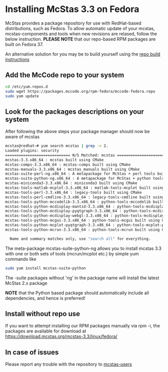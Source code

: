 # Installing McStas 3.3 on Fedora 

McStas provides a package repository for use with RedHat-based
distributions, such as Fedora. To allow automatic update of your
mcstas, mcstas-components and tools when new revisions are relased,
follow the below instruction. **PLEASE NOTE** that our repo-based RPM
packages are built on Fedora 37.

An alternative solution for you may be to build yourself using the [repo build instructions](https://github.com/McStasMcXtrace/McCode/wiki/Building-McStas-McXtrace)


## Add the McCode repo to your system
```bash
cd /etc/yum.repos.d
sudo wget https://packages.mccode.org/rpm-fedora/mccode-fedora.repo
sudo yum update
```

## Look for the packages descriptions on your system
After following the above steps your package manager should now be aware of mcstas

```bash
mcstas@redhat~# yum search mcstas | grep -v 2.
Loaded plugins: security
============================= N/S Matched: mcstas ==============================
mcstas-3.3.x86_64 : mcstas built using CMake
mcstas-comps-3.3.x86_64 : mcstas-comps built using CMake
mcstas-manuals-3.3.x86_64 : mcstas_manuals built using CMake
mcstas-suite-perl-ng.x86_64 : A metapackage for McStas + perl tools built using CMake
mcstas-suite-python-ng.x86_64 : A metapackage for McStas + python tools built using CMake
mcstas-miniconda3-3.3.x86_64 : miniconda3 built using CMake
mcstas-tools-matlab-mcplot-3.3.x86_64 : matlab-tools-mcplot built using CMake
mcstas-tools-perl-3.3.x86_64 : legacy-tools built using CMake
mcstas-tools-perl-cmdline-3.3.x86_64 : legacy-tools-cmdline built using CMake
mcstas-tools-python-mccodelib-3.3.x86_64 : python-tools-mccodelib built using CMake
mcstas-tools-python-mcdisplay-mantid-3.3.x86_64 : python-tools-mcdisplay-mantid built using CMake
mcstas-tools-python-mcdisplay-pyqtgraph-3.3.x86_64 : python-tools-mcdisplay-pyqtgraph built using CMake
mcstas-tools-python-mcdisplay-webgl-3.3.x86_64 : python-tools-mcdisplay-webgl
mcstas-tools-python-mcgui-3.3.x86_64 : python-tools-mcgui built using CMake
mcstas-tools-python-mcplot-pyqtgraph-3.3.x86_64 : python-tools-mcplot-pyqtgraph built using CMake
mcstas-tools-python-mcrun-3.3.x86_64 : python-tools-mcrun built using CMake

  Name and summary matches only, use "search all" for everything.
```
The meta-package mcstas-suite-python-ng allows you to install mcstas 3.3 with one or both sets of tools (mcrun/mcplot etc.) by simple yum commands like

```bash
sudo yum install mcstas-suite-python
```
The -suite packages without 'ng' in the package name will install the
latest McStas 2.x package


**NOTE** that the Python based package should automatically include
all dependencies, and hence is preferred!

## Install without repo use
If you want to attempt installing our RPM packages manually via rpm -i, the packages are available for download at https://download.mcstas.org/mcstas-3.3/linux/fedora/


## In case of issues
Please report any trouble with the repository to [mcstas-users](mailto:mcstas-users@mcstas.org)

